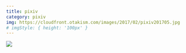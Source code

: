 ```yaml
---
title: pixiv
category: pixiv
img: https://cloudfront.otakism.com/images/2017/02/pixiv201705.jpg
# imgStyle: { height: '100px' }
---
```


<img src='/img/12.jpg'>
